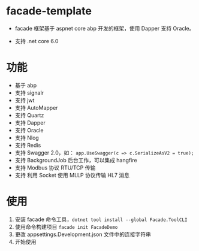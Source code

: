 # facade-template

- facade 框架基于 aspnet core abp 开发的框架，使用 Dapper 支持 Oracle。

- 支持 .net core 6.0

# 功能

- 基于 abp
- 支持 signalr
- 支持 jwt
- 支持 AutoMapper
- 支持 Quartz
- 支持 Dapper
- 支持 Oracle
- 支持 Nlog
- 支持 Redis
- 支持 Swagger 2.0，如： `app.UseSwagger(c => c.SerializeAsV2 = true);`
- 支持 BackgroundJob 后台工作，可以集成 hangfire
- 支持 Modbus 协议 RTU/TCP 传输
- 支持 利用 Socket 使用 MLLP 协议传输 HL7 消息

# 使用

1. 安装 facade 命令工具，`dotnet tool install --global Facade.ToolCLI`
2. 使用命令构建项目 `facade init FacadeDemo`
3. 更改 appsettings.Development.json 文件中的连接字符串
4. 开始使用
